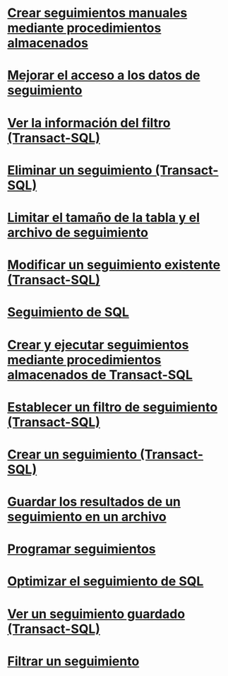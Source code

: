 # [Crear seguimientos manuales mediante procedimientos almacenados](create-manual-traces-using-stored-procedures.md)
# [Mejorar el acceso a los datos de seguimiento](improve-access-to-trace-data.md)
# [Ver la información del filtro (Transact-SQL)](view-filter-information-transact-sql.md)
# [Eliminar un seguimiento (Transact-SQL)](delete-a-trace-transact-sql.md)
# [Limitar el tamaño de la tabla y el archivo de seguimiento](limit-trace-file-and-table-sizes.md)
# [Modificar un seguimiento existente (Transact-SQL)](modify-an-existing-trace-transact-sql.md)
# [Seguimiento de SQL](sql-trace.md)
# [Crear y ejecutar seguimientos mediante procedimientos almacenados de Transact-SQL](create-and-run-traces-using-transact-sql-stored-procedures.md)
# [Establecer un filtro de seguimiento (Transact-SQL)](set-a-trace-filter-transact-sql.md)
# [Crear un seguimiento (Transact-SQL)](create-a-trace-transact-sql.md)
# [Guardar los resultados de un seguimiento en un archivo](save-trace-results-to-a-file.md)
# [Programar seguimientos](schedule-traces.md)
# [Optimizar el seguimiento de SQL](optimize-sql-trace.md)
# [Ver un seguimiento guardado (Transact-SQL)](view-a-saved-trace-transact-sql.md)
# [Filtrar un seguimiento](filter-a-trace.md)

